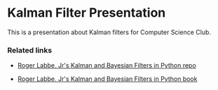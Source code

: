 # Kalman Filter Presentation

This is a presentation about Kalman filters for Computer Science Club. 


### Related links

 * [Roger Labbe, Jr's Kalman and Bayesian Filters in Python repo](https://github.com/rlabbe/Kalman-and-Bayesian-Filters-in-Python)

 * [Roger Labbe, Jr's Kalman and Bayesian Filters in Python book](https://drive.google.com/file/d/0By_SW19c1BfhSVFzNHc0SjduNzg/view)

